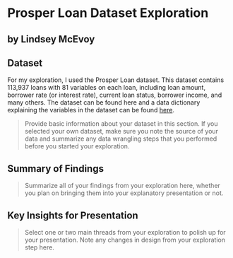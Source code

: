 # Prosper Loan Dataset Exploration
## by Lindsey McEvoy


## Dataset

For my exploration, I used the Prosper Loan dataset.  This dataset contains 113,937 loans with 81 variables on each loan, including loan amount, borrower rate (or interest rate), current loan status, borrower income, and many others.  The dataset can be found here and a data dictionary explaining the variables in the dataset can be found [here](https://docs.google.com/spreadsheets/d/1gDyi_L4UvIrLTEC6Wri5nbaMmkGmLQBk-Yx3z0XDEtI/edit#gid=0).


> Provide basic information about your dataset in this section. If you selected your own dataset, make sure you note the source of your data and summarize any data wrangling steps that you performed before you started your exploration.


## Summary of Findings

> Summarize all of your findings from your exploration here, whether you plan on bringing them into your explanatory presentation or not.


## Key Insights for Presentation

> Select one or two main threads from your exploration to polish up for your presentation. Note any changes in design from your exploration step here.